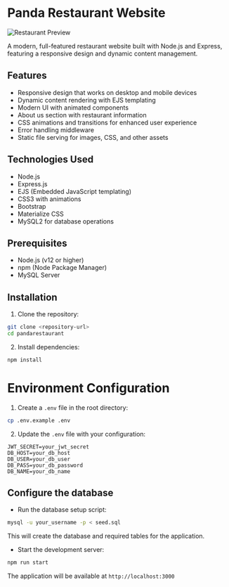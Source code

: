 # Panda Restaurant Website

![Restaurant Preview](panda_restaurant.gif)

A modern, full-featured restaurant website built with Node.js and Express, featuring a responsive design and dynamic content management.

## Features

- Responsive design that works on desktop and mobile devices
- Dynamic content rendering with EJS templating
- Modern UI with animated components
- About us section with restaurant information
- CSS animations and transitions for enhanced user experience
- Error handling middleware
- Static file serving for images, CSS, and other assets

## Technologies Used

- Node.js
- Express.js
- EJS (Embedded JavaScript templating)
- CSS3 with animations
- Bootstrap
- Materialize CSS
- MySQL2 for database operations

## Prerequisites

- Node.js (v12 or higher)
- npm (Node Package Manager)
- MySQL Server

## Installation

1. Clone the repository:
```bash
git clone <repository-url>
cd pandarestaurant
```

2. Install dependencies:
```bash
npm install
```

# Environment Configuration

1. Create a `.env` file in the root directory:

```bash
cp .env.example .env
```

2. Update the `.env` file with your configuration:
```env
JWT_SECRET=your_jwt_secret
DB_HOST=your_db_host
DB_USER=your_db_user
DB_PASS=your_db_password
DB_NAME=your_db_name
```

## Configure the database
  

   - Run the database setup script:
   ```bash
   mysql -u your_username -p < seed.sql
   ```
   This will create the database and required tables for the application.

   - Start the development server:
   ```bash
   npm run start
   ```

   The application will be available at `http://localhost:3000`